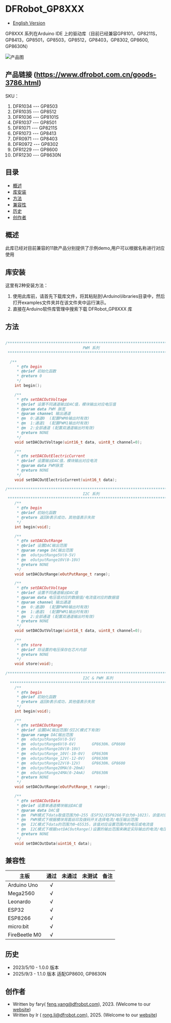 # DFRobot_GP8XXX
* [English Version](./README.md)

GP8XXX 系列在Arduino IDE 上的驱动库（目前已经兼容GP8101，GP8211S，GP8413，GP8501，GP8503，GP8512，GP8403，GP8302, GP8600, GP8630N）

![产品图](./resources/images/DFR1035.png)

## 产品链接 (https://www.dfrobot.com.cn/goods-3786.html)

SKU：

1. DFR1034 --- GP8503
2. DFR1035 --- GP8512
3. DFR1036 --- GP8101S
4. DFR1037 --- GP8501
5. DFR1071 --- GP8211S
6. DFR1073 --- GP8413
7. DFR0971 --- GP8403
8. DFR0972 --- GP8302
9. DFR1229 --- GP8600
10. DFR1230 --- GP8630N

## 目录

* [概述](#概述)
* [库安装](#库安装)
* [方法](#方法)
* [兼容性](#兼容性)
* [历史](#历史)
* [创作者](#创作者)

## 概述

  此库已经对目前兼容的11款产品分别提供了示例demo,用户可以根据名称进行对应使用

## 库安装

这里有2种安装方法：
1. 使用此库前，请首先下载库文件，将其粘贴到\Arduino\libraries目录中，然后打开examples文件夹并在该文件夹中运行演示。
2. 直接在Arduino软件库管理中搜索下载 DFRobot_GP8XXX 库

## 方法

```C++

/**************************************************************************
                                  PWM 系列
 **************************************************************************/

  /**
     * @fn begin
     * @brief 初始化函数
     * @return 0
     */
    int begin();

    /**
     * @fn setDACOutVoltage
     * @brief 设置不同通道输出DAC值，模块输出对应电压值
     * @param data PWM 脉宽
     * @param channel 输出通道
     * @n  0:通道0  (配置PWM0输出时有效)
     * @n  1:通道1  (配置PWM1输出时有效)
     * @n  2:全部通道 (配置双通道输出时有效)
     * @return NONE
     */
    void setDACOutVoltage(uint16_t data, uint8_t channel=0);

    /**
     * @fn setDACOutElectricCurrent
     * @brief 设置输出DAC值，模块输出对应电流 
     * @param data PWM脉宽
     * @return NONE
     */
    void setDACOutElectricCurrent(uint16_t data);

/**************************************************************************
                                  I2C 系列
 **************************************************************************/
    /**
     * @fn begin
     * @brief 初始化函数
     * @return 返回0表示成功，其他值表示失败 
     */
    int begin(void);

    /**
     * @fn setDACOutRange
     * @brief 设置DAC输出范围
     * @param range DAC输出范围
     * @n  eOutputRange5V(0-5V)
     * @n  eOutputRange10V(0-10V)    
     * @return NONE
     */  
    void setDACOutRange(eOutPutRange_t range);

    /**
     * @fn setDACOutVoltage
     * @brief 设置不同通道输出DAC值
     * @param data 电压值对应的数据值/电流值对应的数据值
     * @param channel 输出通道
     * @n  0:通道0  (配置PWM0输出时有效)
     * @n  1:通道1  (配置PWM1输出时有效)
     * @n  2:全部通道 (配置双通道输出时有效)
     * @return NONE
     */
    void setDACOutVoltage(uint16_t data, uint8_t channel=0);
  
    /**
     * @fn store
     * @brief 将设置的电压保存在芯片内部
     * @return NONE
     */
    void store(void);
    
/**************************************************************************
                                  I2C & PWM 系列
  **************************************************************************/
    /**
     * @fn begin
     * @brief 初始化函数
     * @return 返回0表示成功，其他值表示失败 
     */
    int begin(void);

    /**
     * @fn setDACOutRange
     * @brief 设置DAC输出范围(仅I2C模式下有效)
     * @param range DAC输出范围
     * @n  eOutputRange5V(0-5V)
     * @n  eOutputRange6V(0-6V)       GP8630N、GP8600
     * @n  eOutputRange10V(0-10V)     
     * @n  eOutputRange_10V(-10-0V)   GP8630N
     * @n  eOutputRange_12V(-12-0V)   GP8630N
     * @n  eOutputRange12V(0-12V)     GP8630N、GP8600
     * @n  eOutputRange20MA(0-20mA)
     * @n  eOutputRange24MA(0-24mA)   GP8630N
     * @return NONE
     */  
    void setDACOutRange(eOutPutRange_t range);

    /**
     * @fn setDACOutData
     * @brief 设置单通道模块输出DAC值
     * @param data DAC值
     * @n  PWM模式下data取值范围为0~255（ESP32/ESP8266平台为0~1023），该值对应PWM脉宽占空比(0~100%)
     * @n  PWM模式下根据模块背面丝印及拨码开关选择电流/电压输出范围
     * @n  I2C模式下data的范围为0~65535，该值对应设置范围内的电压或电流值
     * @n  I2C模式下根据setDACOutRange()设置的输出范围来确定实际输出的电流/电压值
     * @return NONE
     */
    void setDACOutData(uint16_t data);

```

## 兼容性

主板               | 通过         | 未通过      | 未测试   | 备注
------------------ | :----------: | :----------: | :---------: | -----
Arduino Uno        |      √       |              |             | 
Mega2560           |      √       |              |             | 
Leonardo           |      √       |              |             | 
ESP32              |      √       |              |             | 
ESP8266            |      √       |              |             | 
micro:bit          |      √       |              |             | 
FireBeetle M0      |      √       |              |             | 


## 历史

- 2023/5/10 - 1.0.0 版本
- 2025/9/3  - 1.1.0 版本 适配GP8600, GP8630N

## 创作者

- Written by fary( feng.yang@dfrobot.com), 2023. (Welcome to our [website](https://www.dfrobot.com/))
- Written by lr  ( rong.li@dfrobot.com),   2025. (Welcome to our [website](https://www.dfrobot.com/))
